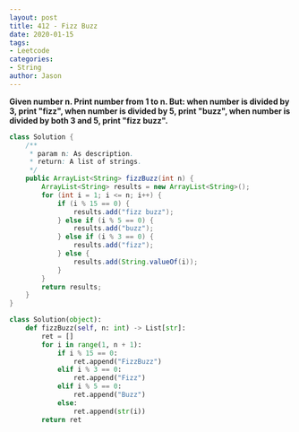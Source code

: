 ```yaml
---
layout: post
title: 412 - Fizz Buzz
date: 2020-01-15
tags:
- Leetcode
categories:
- String
author: Jason
---
```

**Given number n. Print number from 1 to n. But: when number is divided by 3, print "fizz", when number is divided by 5, print "buzz", when number is divided by both 3 and 5, print "fizz buzz".**

``` java
class Solution {
    /**
     * param n: As description.
     * return: A list of strings.
     */
    public ArrayList<String> fizzBuzz(int n) {
        ArrayList<String> results = new ArrayList<String>();
        for (int i = 1; i <= n; i++) {
            if (i % 15 == 0) {
                results.add("fizz buzz");
            } else if (i % 5 == 0) {
                results.add("buzz");
            } else if (i % 3 == 0) {
                results.add("fizz");
            } else {
                results.add(String.valueOf(i));
            }
        }
        return results;
    }
}
```

```python
class Solution(object):
    def fizzBuzz(self, n: int) -> List[str]:
        ret = []
        for i in range(1, n + 1):
            if i % 15 == 0:
                ret.append("FizzBuzz")
            elif i % 3 == 0:
                ret.append("Fizz")
            elif i % 5 == 0:
                ret.append("Buzz")
            else:
                ret.append(str(i))
        return ret
```
